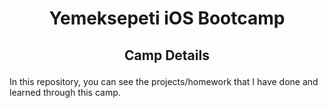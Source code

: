 # <p align="center">Yemeksepeti iOS Bootcamp</p>

## <p align="center">Camp Details</p>

In this repository, you can see the projects/homework that I have done and learned through this camp.